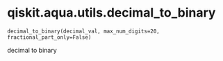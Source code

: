<span id="qiskit-aqua-utils-decimal-to-binary" />

# qiskit.aqua.utils.decimal\_to\_binary

`decimal_to_binary(decimal_val, max_num_digits=20, fractional_part_only=False)`

decimal to binary
